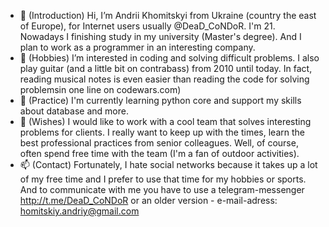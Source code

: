 - 👋 (Introduction) Hi, I’m Andrii Khomitskyi from Ukraine (country the east of Europe), for Internet users usually @DeaD_CoNDoR. I'm 21. Nowadays I finishing study in my university (Master's degree). And I plan to work as a programmer in an interesting company.
- 👀 (Hobbies) I’m interested in coding and solving difficult problems. I also play guitar (and a little bit on contrabass) from 2010 until today. In fact, reading musical notes is even easier than reading the code for solving problemsin one line on codewars.com)
- 🌱 (Practice) I'm currently learning python core and support my skills about database and more.
- 💞️ (Wishes) I would like to work with a cool team that solves interesting problems for clients. I really want to keep up with the times, learn the best professional practices from senior colleagues. Well, of course, often spend free time with the team (I'm a fan of outdoor activities).
- 📫 (Contact) Fortunately, I hate social networks because it takes up a lot of my free time and I prefer to use that time for my hobbies or sports. And to communicate with me you have to use a telegram-messenger http://t.me/DeaD_CoNDoR or an older version - e-mail-adress: homitskiy.andriy@gmail.com
